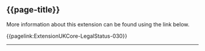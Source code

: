 ## {{page-title}}

More information about this extension can be found using the link below.

{{pagelink:ExtensionUKCore-LegalStatus-030}}

---
